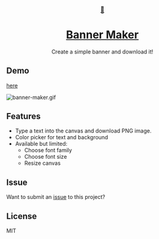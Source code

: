 <div align="center">
    <a href="https://editorjs.io/">
        <h3>🎨</h3>
        <h1>Banner Maker</h1>
    </a>
  Create a simple banner and download it!
</div>

## Demo
[here](https://banner.godori.dev)

![banner-maker.gif](https://images.velog.io/post-images/godori/1e34dda0-3dca-11e9-9d6c-bf6354f57566/banner-maker.gif)

## Features
- Type a text into the canvas and download PNG image.
- Color picker for text and background
- Available but limited:
    - Choose font family
    - Choose font size
    - Resize canvas

## Issue
Want to submit an [issue](https://github.com/godori/banner-maker/issues) to this project?

## License
MIT
